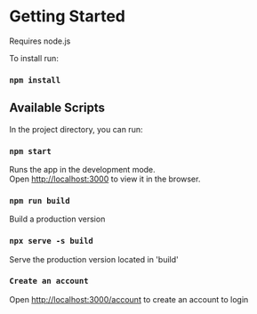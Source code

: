 # Getting Started

Requires node.js

To install run:

### `npm install`

## Available Scripts

In the project directory, you can run:

### `npm start`

Runs the app in the development mode.\
Open [http://localhost:3000](http://localhost:3000) to view it in the browser.


### `npm run build`

Build a production version

### `npx serve -s build`

Serve the production version located in 'build'

### `Create an account`

Open [http://localhost:3000/account](http://localhost:3000/account) to create an account to login
